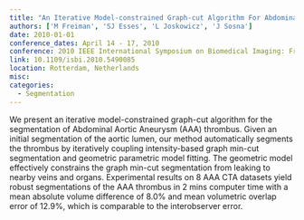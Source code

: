 ```yaml
---
title: "An Iterative Model-constrained Graph-cut Algorithm For Abdominal Aortic Aneurysm Thrombus Segmentation"
authors: ['M Freiman', 'SJ Esses', 'L Joskowicz', 'J Sosna']
date: 2010-01-01
conference_dates: April 14 - 17, 2010
conference: 2010 IEEE International Symposium on Biomedical Imaging: From Nano to Macro
link: 10.1109/isbi.2010.5490085
location: Rotterdam, Netherlands
misc:  
categories: 
  - Segmentation
---
```

We present an iterative model-constrained graph-cut algorithm for the segmentation of Abdominal Aortic Aneurysm (AAA) thrombus. Given an initial segmentation of the aortic lumen, our method automatically segments the thrombus by iteratively coupling intensity-based graph min-cut segmentation and geometric parametric model fitting. The geometric model effectively constrains the graph min-cut segmentation from leaking to nearby veins and organs. Experimental results on 8 AAA CTA datasets yield robust segmentations of the AAA thrombus in 2 mins computer time with a mean absolute volume difference of 8.0% and mean volumetric overlap error of 12.9%, which is comparable to the interobserver error.
                    